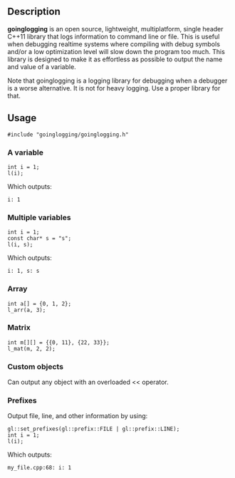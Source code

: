 ## Description
**goinglogging** is an open source, lightweight, multiplatform, single header
C++11 library that logs information to command line or file. This is useful when
debugging realtime systems where compiling with debug symbols and/or a low
optimization level will slow down the program too much. This library is designed
to make it as effortless as possible to output the name and value of a variable. 

Note that goinglogging is a logging library for debugging when a debugger is a
worse alternative. It is not for heavy logging. Use a proper library for that.

## Usage

```
#include "goinglogging/goinglogging.h"
```

### A variable
```
int i = 1;
l(i);
```
Which outputs:
```
i: 1
```

### Multiple variables
```
int i = 1;
const char* s = "s";
l(i, s);
```
Which outputs:
```
i: 1, s: s
```

### Array
```
int a[] = {0, 1, 2};
l_arr(a, 3);
```

### Matrix
```
int m[][] = {{0, 11}, {22, 33}};
l_mat(m, 2, 2);
```

### Custom objects
Can output any object with an overloaded << operator.

### Prefixes
Output file, line, and other information by using:
```
gl::set_prefixes(gl::prefix::FILE | gl::prefix::LINE);
int i = 1;
l(i);
```
Which outputs:
```
my_file.cpp:68: i: 1
```
